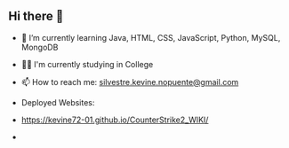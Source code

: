 ## Hi there 👋

- 🌱 I’m currently learning Java, HTML, CSS, JavaScript, Python, MySQL, MongoDB
- 👨‍🎓 I'm currently studying in College

- 📫 How to reach me: silvestre.kevine.nopuente@gmail.com

- Deployed Websites:
- https://kevine72-01.github.io/CounterStrike2_WIKI/
- 
<!--
**Kevine72-01/Kevine72-01** is a ✨ _special_ ✨ repository because its `README.md` (this file) appears on your GitHub profile.

Here are some ideas to get you started:

- 🔭 I’m currently working on ...
- 🌱 I’m currently learning ...
- 👯 I’m looking to collaborate on ...
- 🤔 I’m looking for help with ...
- 💬 Ask me about ...
- 📫 How to reach me: ...
- 😄 Pronouns: ...
- ⚡ Fun fact: ...
-->
